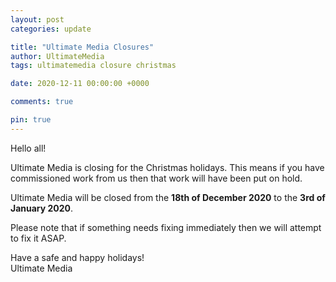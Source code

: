 ```yaml
---
layout: post
categories: update

title: "Ultimate Media Closures"
author: UltimateMedia
tags: ultimatemedia closure christmas

date: 2020-12-11 00:00:00 +0000

comments: true

pin: true
---
```


Hello all!

Ultimate Media is closing for the Christmas holidays. This means if you have commissioned work from us then that work will have been put on hold.

Ultimate Media will be closed from the **18th of December 2020** to the **3rd of January 2020**.

Please note that if something needs fixing immediately then we will attempt to fix it ASAP.

Have a safe and happy holidays!<br>
Ultimate Media